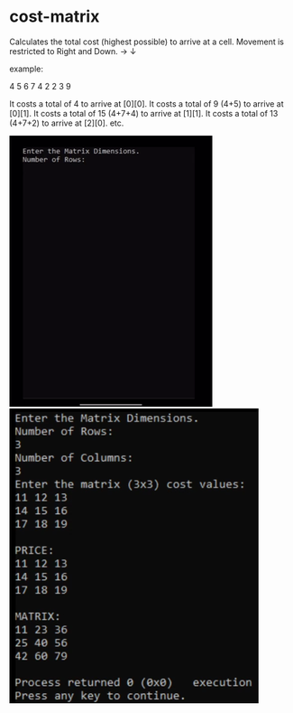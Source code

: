 # cost-matrix

   Calculates the total cost (highest possible) to arrive at a cell.  Movement is restricted to Right and Down.   →  ↓
     
   example:

   4 5 6
   7 4 2
   2 3 9

   It costs a total of 4 to arrive at [0][0].
   It costs a total of 9 (4+5) to arrive at [0][1].
   It costs a total of 15 (4+7+4) to arrive at [1][1].
   It costs a total of 13 (4+7+2) to arrive at [2][0]. etc.
   
   
   <img src="Cost.gif" >
   <img src="Cost.png" >
